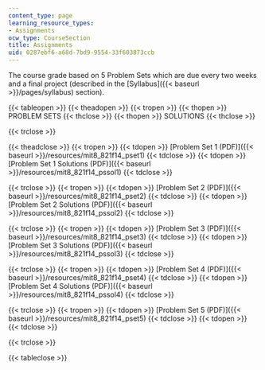```yaml
---
content_type: page
learning_resource_types:
- Assignments
ocw_type: CourseSection
title: Assignments
uid: 0287ebf6-a68d-7bd9-9554-33f603873ccb
---
```


The course grade based on 5 Problem Sets which are due every two weeks and a final project (described in the [Syllabus]({{< baseurl >}}/pages/syllabus) section).

{{< tableopen >}}
{{< theadopen >}}
{{< tropen >}}
{{< thopen >}}
PROBLEM SETS
{{< thclose >}}
{{< thopen >}}
SOLUTIONS
{{< thclose >}}

{{< trclose >}}

{{< theadclose >}}
{{< tropen >}}
{{< tdopen >}}
[Problem Set 1 (PDF)]({{< baseurl >}}/resources/mit8_821f14_pset1)
{{< tdclose >}}
{{< tdopen >}}
[Problem Set 1 Solutions (PDF)]({{< baseurl >}}/resources/mit8_821f14_pssol1)
{{< tdclose >}}

{{< trclose >}}
{{< tropen >}}
{{< tdopen >}}
[Problem Set 2 (PDF)]({{< baseurl >}}/resources/mit8_821f14_pset2)
{{< tdclose >}}
{{< tdopen >}}
[Problem Set 2 Solutions (PDF)]({{< baseurl >}}/resources/mit8_821f14_pssol2)
{{< tdclose >}}

{{< trclose >}}
{{< tropen >}}
{{< tdopen >}}
[Problem Set 3 (PDF)]({{< baseurl >}}/resources/mit8_821f14_pset3)
{{< tdclose >}}
{{< tdopen >}}
[Problem Set 3 Solutions (PDF)]({{< baseurl >}}/resources/mit8_821f14_pssol3)
{{< tdclose >}}

{{< trclose >}}
{{< tropen >}}
{{< tdopen >}}
[Problem Set 4 (PDF)]({{< baseurl >}}/resources/mit8_821f14_pset4)
{{< tdclose >}}
{{< tdopen >}}
[Problem Set 4 Solutions (PDF)]({{< baseurl >}}/resources/mit8_821f14_pssol4)
{{< tdclose >}}

{{< trclose >}}
{{< tropen >}}
{{< tdopen >}}
[Problem Set 5 (PDF)]({{< baseurl >}}/resources/mit8_821f14_pset5)
{{< tdclose >}}
{{< tdopen >}}
 
{{< tdclose >}}

{{< trclose >}}

{{< tableclose >}}